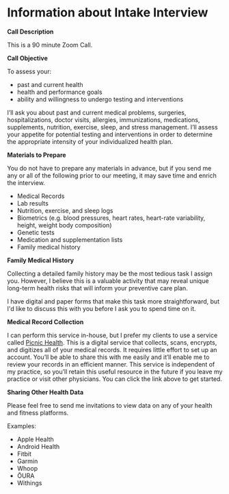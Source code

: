 # Information about Intake Interview

**Call Description**

This is a 90 minute Zoom Call.

**Call Objective**

To assess your:
- past and current health
- health and performance goals
- ability and willingness to undergo testing and interventions

I’ll ask you about past and current medical problems, surgeries, hospitalizations, doctor visits, allergies, immunizations, medications, supplements, nutrition, exercise, sleep, and stress management. I’ll assess your appetite for potential testing and interventions in order to determine the appropriate intensity of your individualized health plan.

**Materials to Prepare**

You do not have to prepare any materials in advance, but if you send me any or all of the following prior to our meeting, it may save time and enrich the interview.
- Medical Records
- Lab results
- Nutrition, exercise, and sleep logs
- Biometrics (e.g. blood pressures, heart rates, heart-rate variability, height, weight body composition)
- Genetic tests
- Medication and supplementation lists
- Family medical history

**Family Medical History**

Collecting a detailed family history may be the most tedious task I assign you. However, I believe this is a valuable activity that may reveal unique long-term health risks that will inform your preventive care plan.

I have digital and paper forms that make this task more straightforward, but I'd like to discuss this with you before I ask you to spend time on it.

**Medical Record Collection**

I can perform this service in-house, but I prefer my clients to use a service called [Picnic Health](https://picnichealth.com/how-it-works). This is a digital service that collects, scans, encrypts, and digitizes all of your medical records. It requires little effort to set up an account. You’ll be able to share this with me easily and it’ll enable me to review your records in an efficient manner. This service is independent of my practice, so you’ll retain this useful resource in the future if you leave my practice or visit other physicians. You can click the link above to get started.

**Sharing Other Health Data**

Please feel free to send me invitations to view data on any of your health and fitness platforms. 

Examples:
- Apple Health
- Android Health
- Fitbit
- Garmin
- Whoop
- ŌURA
- Withings
